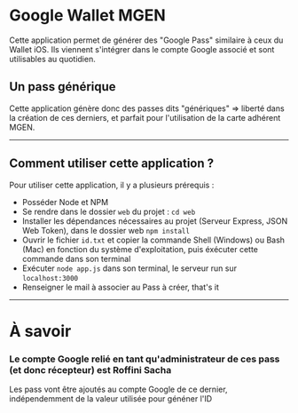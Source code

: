 # Google Wallet MGEN

Cette application permet de générer des "Google Pass" similaire à ceux du Wallet iOS.
Ils viennent s'intégrer dans le compte Google associé et sont utilisables au quotidien.

## Un pass générique

Cette application génère donc des passes dits "génériques" => liberté dans la création de ces derniers, et parfait pour l'utilisation de la carte adhérent MGEN.

---

## Comment utiliser cette application ?

Pour utiliser cette application, il y a plusieurs prérequis :

- Posséder Node et NPM
- Se rendre dans le dossier `web` du projet : `cd web`
- Installer les dépendances nécessaires au projet (Serveur Express, JSON Web Token), dans le dossier web `npm install`
- Ouvrir le fichier `id.txt` et copier la commande Shell (Windows) ou Bash (Mac) en fonction du système d'exploitation, puis éxécuter cette commande dans son terminal
- Exécuter `node app.js` dans son terminal, le serveur run sur `localhost:3000`
- Renseigner le mail à associer au Pass à créer, that's it

---

# À savoir

### Le compte Google relié en tant qu'administrateur de ces pass (et donc récepteur) est Roffini Sacha

Les pass vont être ajoutés au compte Google de ce dernier, indépendemment de la valeur utilisée pour généner l'ID
